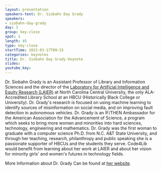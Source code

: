 ```yaml
---
layout: presentation
speakers-text: Dr. Siobahn Day Grady
speakers:
- siobahn-day-grady
day: 3
group: key-close
spot: 1
length: 45
type: key-close
startTime: 2023-03-17T09:15
categories: keynotes
title: Dr. Siobahn Day Grady Keynote
slides:
youtube_key:
---
```


Dr. Siobahn Grady is an Assistant Professor of Library and Information Sciences and the director
of the [Laboratory for Artificial Intelligence and Equity Research
(LAIER)](https://www.nccu.edu/slis/laboratory-artificial-intelligence-and-equity-research-laier)
at North Carolina Central University, the only ALA-Accredited Library School at an HBCU
(Historically Black College or University). Dr. Grady's research is focused on using machine
learning to identify sources of misinformation on social media, and on improving fault detection in
autonomous vehicles. Dr. Grady is an IF/THEN Ambassador for the American Association for the
Advancement of Science, a program which seeks to bring more women and minorities into hard
sciences, technology, engineering and mathematics. Dr. Grady was the first woman to graduate with
a computer science Ph.D. from N.C. A&T State University, and through her teaching, research,
philanthropy and public speaking she is a passionate supporter of HBCUs and the students they
serve. Code4Lib would benefit from learning about her work at LAIER and about her vision for
minority girls' and women's futures in technology fields.

More Information about Dr. Grady Can be found at [her website](https://siobahncday.com/).
